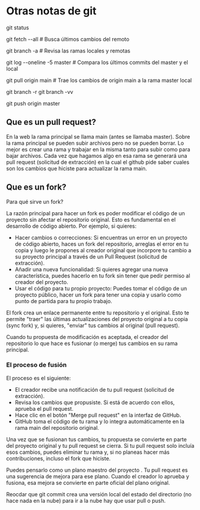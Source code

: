 # Otras notas de git
git status

git fetch --all # Busca últimos cambios del remoto

git branch -a # Revisa las ramas locales y remotas

git log --oneline -5 master # Compara los últimos commits del master y el local

git pull origin main # Trae los cambios de origin main a la rama master local

git branch -r 
git branch -vv

git push origin master

## Que es un pull request?
En la web la rama principal se llama main (antes se llamaba master). Sobre la rama principal se pueden subir archivos pero no se pueden borrar. Lo mejor es crear una rama y trabajar en la misma tanto para subir como para bajar archivos. Cada vez que hagamos algo en esa rama se generará una pull request (solicitud de extracción) en la cual el github pide saber cuales son los cambios que hiciste para actualizar la rama main. 

## Que es un fork?

Para qué sirve un fork?

La razón principal para hacer un fork es poder modificar el código de un proyecto sin afectar el repositorio original. Esto es fundamental en el desarrollo de código abierto. Por ejemplo, si quieres:
  - Hacer cambios o correcciones: Si encuentras un error en un proyecto de código abierto, haces un fork del repositorio, arreglas el error en tu copia y luego le propones al creador original que incorpore tu cambio a su proyecto principal a través de un Pull Request (solicitud de extracción).
  - Añadir una nueva funcionalidad: Si quieres agregar una nueva característica, puedes hacerlo en tu fork sin tener que pedir permiso al creador del proyecto.
  - Usar el código para tu propio proyecto: Puedes tomar el código de un proyecto público, hacer un fork para tener una copia y usarlo como punto de partida para tu propio trabajo.

El fork crea un enlace permanente entre tu repositorio y el original. Esto te permite "traer" las últimas actualizaciones del proyecto original a tu copia (sync fork) y, si quieres, "enviar" tus cambios al original (pull request).

Cuando tu propuesta de modificación es aceptada, el creador del repositorio lo que hace es fusionar (o merge) tus cambios en su rama principal.
### El proceso de fusión
El proceso es el siguiente:
  - El creador recibe una notificación de tu pull request (solicitud de extracción).
  - Revisa los cambios que propusiste. Si está de acuerdo con ellos, aprueba el pull request.
  - Hace clic en el botón "Merge pull request" en la interfaz de GitHub.
  - GitHub toma el código de tu rama y lo integra automáticamente en la rama main del repositorio original.

Una vez que se fusionan tus cambios, tu propuesta se convierte en parte del proyecto original y tu pull request se cierra. Si tu pull request solo incluía esos cambios, puedes eliminar tu rama y, si no planeas hacer más contribuciones, incluso el fork que hiciste.

Puedes pensarlo como un plano maestro del proyecto . Tu pull request es una sugerencia de mejora para ese plano. Cuando el creador lo aprueba y fusiona, esa mejora se convierte en parte oficial del plano original.

Reocdar que git commit crea una versión local del estado del directorio (no hace nada en la nube) para ir a la nube hay que usar pull o push.



